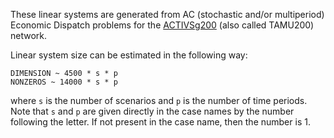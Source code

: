 These linear systems are generated from AC (stochastic and/or multiperiod) Economic Dispatch problems for the [ACTIVSg200](https://electricgrids.engr.tamu.edu/electric-grid-test-cases/activsg200/) (also called TAMU200) network.

Linear system size can be estimated in the following way:
```
DIMENSION ~ 4500 * s * p
NONZEROS ~ 14000 * s * p
```
where `s` is the number of scenarios and `p` is the number of time periods.  Note that `s` and `p` are given directly in the case names by the number following the letter.  If not present in the case name, then the number is 1.
